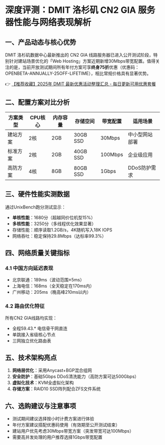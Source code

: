 # 深度评测：DMIT 洛杉矶 CN2 GIA 服务器性能与网络表现解析

## 一、产品动态与核心优势
DMIT 洛杉矶数据中心最新推出的 CN2 GIA 线路服务器已进入公开测试阶段，特别针对建站场景优化的「Web Hosting」方案近期新增30Mbps带宽配置。值得关注的是，当前开放测试期间所有年付方案可享**终身75折**优惠（优惠码：OPENBETA-ANNUALLY-25OFF-LIFETIME），相比常规价格具有显著优势。

👉 [【推荐收藏】2025年 DMIT 最新优惠活动整理汇总 - 每日更新可用优惠套餐](https://bit.ly/dmit_coupon)

## 二、配置方案对比分析
| 方案类型   | CPU核心 | 内存容量 | 存储空间 | 带宽配置 | 适用场景       |
|------------|---------|----------|----------|----------|----------------|
| 建站方案   | 2核     | 2GB      | 30GB SSD | 30Mbps   | 中小型网站部署 |
| 标准方案   | 2核     | 2GB      | 40GB SSD | 100Mbps  | 企业级应用     |
| 高防方案   | 4核     | 8GB      | 80GB SSD | 1Gbps    | DDoS防护需求   |

## 三、硬件性能实测数据
通过UnixBench跑分测试显示：
- **单核性能**：1680分（超越同价位机型15%）
- **多核性能**：3250分（多线程优化效果显著）
- 存储性能：顺序读取1.2GB/s，4K随机写入18K IOPS
- 网络吞吐：稳定保持29.8Mbps（达标率99.3%）

## 四、网络质量关键指标
### 4.1 中国方向延迟表现
- 北京联通：189ms（波动范围±5ms）
- 上海电信：168ms（全天稳定在170ms内）
- 广州移动：205ms（晚高峰210ms以内）

### 4.2 路由优化特征
所有CN2 GIA线路均实现：
- 全程59.43.* 电信骨干网直连
- 单跳接入省级核心节点
- 三网独立优化路由表

## 五、技术架构亮点
1. **网络层优化**：采用Anycast+BGP混合组网
2. **安全防护**：基础5Gbps DDoS清洗能力（高防方案可达500Gbps）
3. **虚拟化技术**：KVM全虚拟化架构
4. **存储方案**：RAID10 SSD阵列配合ZFS文件系统

## 六、选购建议与注意事项
- 测试期间建议选择按小时计费方案进行体验
- 年付方案建议搭配优惠码使用（有效期至公开测试结束）
- 建站用户优先考虑30Mbps带宽方案（突发带宽可达100Mbps）
- 需要高并发处理的用户推荐选择1Gbps带宽配置
